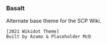 
### Basalt
Alternate base theme for the SCP Wiki.
```
[2021 Wikidot Theme]
Built by Azamo & Placeholder McD
```
